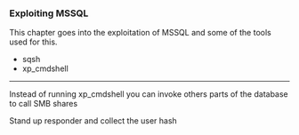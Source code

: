 ### Exploiting MSSQL

This chapter goes into the exploitation of MSSQL and some of the tools used for this.

* sqsh
* xp\_cmdshell
* * * 
Instead of running xp\_cmdshell you can invoke others parts of the database to call SMB shares

Stand up responder and collect the user hash



